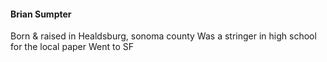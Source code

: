 #### Brian Sumpter
Born & raised in Healdsburg, sonoma county
Was a stringer in high school for the local paper
Went to SF